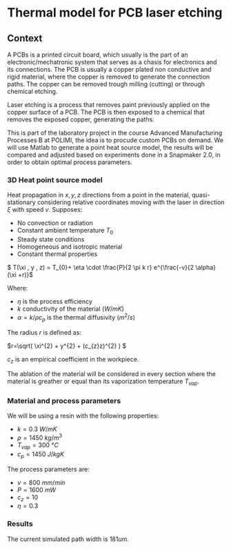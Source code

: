 # Thermal model for PCB laser etching

## Context

A PCBs is a printed circuit board, which usually is the part of an electronic/mechatronic system that serves as a chasis for electronics and its connections. The PCB is usually a copper plated non conductive and rigid material, where the copper is removed to generate the connection paths. The copper can be removed trough milling (cutting) or through chemical etching.

Laser etching is a process that removes paint previously applied on the copper surface of a PCB. The PCB is then exposed to a chemical that removes the exposed copper, generating the paths.

This is part of the laboratory project in the course Advanced Manufacturing Processes B at POLIMI, the idea is to procude custom PCBs on demand. We will use Matlab to generate a point heat source model, the results will be compared and adjusted based on experiments done in a Snapmaker 2.0, in order to obtain optimal process parameters.

### 3D Heat point source model 

Heat propagation in $x,y,z$ directions from a point in the material, quasi-stationary considering relative coordinates moving with the laser in direction $\xi$ with speed $v$. Supposes:

- No convection or radiation
- Constant ambient temperature $T_{0}$
- Steady state conditions
- Homogeneous and isotropic material
- Constant thermal properties


 $ T(\xi , y , z) = T_{0}+ \eta \cdot \frac{P}{2 \pi k r} e^{\frac{-v}{2 \alpha}(\xi +r)}$

Where:

- $\eta$ is the process efficiency
- $k$ conductivity of the material ($W/mK$)
- $\alpha=k/\rho c_{p}$ is the thermal diffusivity ($m^{2}/s$)

The radius $r$ is defined as:

$r=\sqrt( \xi^{2} + y^{2} + (c_{z}z)^{2} ) $

$c_{z}$ is an empirical coefficient in the workpiece.

The ablation of the material will be considered in every section where the material is greather or equal than its vaporization temperature $T_{vap}$.

### Material and process parameters

We will be using a resin with the following properties:

- $k = 0.3$ $W/mK$
- $\rho=1450$ $kg/m^3$ 
- $T_{vap}=300$ $°C$ 
- $c_{p}=1450$ $J/kgK$ 

The process parameters are:

- $v=800$ $mm/min$
- $P=1600$ $mW$
- $c_{z}=10$
- $\eta=0.3$

### Results

The current simulated path width is $181 um$.

<img img="/images/xy.png" width="600">
<img img="/images/xz.png" width="600">
<img img="/images/yz.png" width="600">
<img img="/images/contour.png" width="600">
<img img="/images/width.png" width="600">